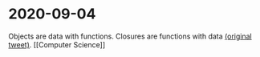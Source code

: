 # 2020-09-04

Objects are data with functions. Closures are functions with data [(original tweet)](https://twitter.com/CompSciFact/status/1301987159289794560). [[Computer Science]]

